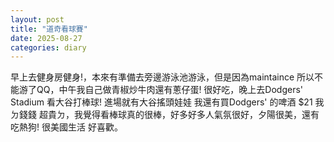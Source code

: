 ```yaml
---
layout: post
title: "道奇看球賽"
date: 2025-08-27
categories: diary
---
```

早上去健身房健身!，本來有準備去旁邊游泳池游泳，但是因為maintaince 所以不能游了QQ，中午我自己做青椒炒牛肉還有蔥仔蛋! 很好吃，晚上去Dodgers' Stadium 看大谷打棒球! 進場就有大谷搖頭娃娃 我還有買Dodgers' 的啤酒 $21 我ㄉ錢錢 超貴ㄉ，我覺得看棒球真的很棒，好多好多人氣氛很好，夕陽很美，還有吃熱狗! 很美國生活 好喜歡。